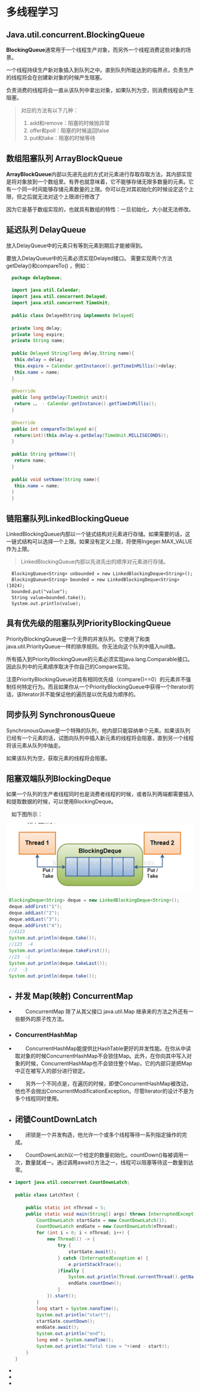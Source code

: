 # 多线程学习
##  Java.util.concurrent.BlockingQueue

**BlockingQueue**通常用于一个线程生产对象，而另外一个线程消费这些对象的场景。

一个线程持续生产新对象插入到队列之中。直到队列所能达到的临界点，负责生产的线程将会在创建新对象的时候产生阻塞。

负责消费的线程将会一直从该队列中拿出对象，如果队列为空，则消费线程会产生阻塞。

> 对应的方法有以下几种：
>
> 1. add和remove：阻塞的时候抛异常
> 2. offer和poll：阻塞的时候返回false
> 3. put和take：阻塞的时候等待

## 数组阻塞队列 ArrayBlockQueue

**ArrayBlockQueue**内部以先进先出的方式对元素进行存取存取方法，其内部实现是将对象放到一个数组里。有界也就意味着，它不能够存储无限多数量的元素。它有一个同一时间能够存储元素数量的上限。你可以在对其初始化的时候设定这个上限，但之后就无法对这个上限进行修改了

因为它是基于数组实现的，也就具有数组的特性：一旦初始化，大小就无法修改。

## 延迟队列 DelayQueue

放入DelayQueue中的元素只有等到元素到期后才能被得到。

要放入DelayQueue中的元素必须实现Delayed接口。 需要实现两个方法 getDelay()和compareTo() ，例如：

```java
  package delayQueue;
  
  import java.util.Calendar;
  import java.util.concurrent.Delayed;
  import java.util.concurrent.TimeUnit;
  
  public class DelayedString implements Delayed{
  
  private long delay;
  private long expire;
  private String name;
  
  public Delayed String(long delay,String name){
   this.delay = delay;
   this.expire = Calendar.getInstance().getTimeInMillis()+delay;
   this.name = name;
  }
  
  @Override
  public long getDelay(TimeUnit unit){
   return ，， - Calendar.getInstance().getTimeInMillis();
  }
  
  @Override
  public int compareTo(Delayed o){
   return(int)(this.delay-o.getDelay(TimeUnit.MILLISECONDS));
  }
  
  public String getName(){
   return name;
  }
  
  public void setName(String name){
   this.name = name;
  }
  }
```
## 链阻塞队列LinkedBlockingQueue

LinkedBlockingQueue内部以一个链式结构对元素进行存储。如果需要的话，这一链式结构可以选择一个上限。如果没有定义上限，将使用Ingeger.MAX_VALUE作为上限。 

> LinkedBlockingQueue内部以先进先出的顺序对元素进行存储。

```
  BlockingQueue<String> unbounded = new LinkedBlockingDeque<String>();
  BlockingQueue<String> bounded = new LinkedBlockingDeque<String>(1024);
  bounded.put("value");
  String value=bounded.take();
  System.out.println(value);
```  

## 具有优先级的阻塞队列PriorityBlockingQueue

PriorityBlockingQueue是一个无界的并发队列。它使用了和类java.util.PriorityQueue一样的排序规则。你无法向这个队列中插入null值。

所有插入到PriorityBlockingQueue的元素必须实现java.lang.Comparable接口。因此队列中的元素顺序取决于你自己的Compare实现。

注意PriorityBlockingQueue对具有相同优先级（compare()==0）的元素并不强制任何特定行为。而且如果你从一个PriorityBlockingQueue中获得一个Iterator的话，该Iterator并不能保证他的遍历是以优先级为顺序的。

## 同步队列 SynchronousQueue

SynchronousQueue是一个特殊的队列，他内部只能容纳单个元素。如果该队列已经有一个元素的话，试图向队列中插入新元素的线程将会阻塞，直到另一个线程将该元素从队列中抽走。

如果该队列为空，获取元素的线程将会阻塞。

## 阻塞双端队列BlockingDeque

如果一个队列的生产者线程同时也是消费者线程的时候，或者队列两端都需要插入和提取数据的时候，可以使用BlockingDeque。

  　如下图所示：

![title](https://raw.githubusercontent.com/lllpla/img/master/gitnote/2020/04/10/1586528827603-1586528828055.png)
 ```java
  BlockingDeque<String> deque = new LinkedBlockingDeque<String>();
  deque.addFirst("1");
  deque.addLast("2");
  deque.addLast("3");
  deque.addFirst("4");
  //4123
  System.out.println(deque.take());
  //123  -4
  System.out.println(deque.takeFirst());
  //23  -1
  System.out.println(deque.takeLast());
  //2  -3
  System.out.println(deque.take());
  ```

- ## 并发 Map(映射)  ConcurrentMap

- 　　ConcurrentMap 除了从其父接口 java.util.Map 继承来的方法之外还有一些额外的原子性方法。

- ### ConcurrentHashMap

- 　　ConcurrentHashMap能提供比HashTable更好的并发性能。在你从中读取对象的时候ConcurrentHashMap不会锁住Map。此外，在你向其中写入对象的时候，ConcurrentHashMap也不会锁住整个Map，它的内部只是把Map中正在被写入的部分进行锁定。

- 　　另外一个不同点是，在遍历的时候，即使ConcurrentHashMap被改动，他也不会抛出ConcurrentModificationException。尽管Iterator的设计不是为多个线程同时使用。

- ## 闭锁CountDownLatch

- 　　闭锁是一个并发构造，他允许一个或多个线程等待一系列指定操作的完成。

- 　　CountDownLatch以一个给定的数量初始化。countDown()每被调用一次，数量就减一。通过调用await()方法之一，线程可以阻塞等待这一数量到达零。

- ```java
  import java.util.concurrent.CountDownLatch;
  
  public class LatchTest {
  
      public static int nThread = 5;
      public static void main(String[] args) throws InterruptedException {
          CountDownLatch startGate = new CountDownLatch(1);
          CountDownLatch endGate = new CountDownLatch(nThread);
          for (int i = 0; i < nThread; i++) {
              new Thread(() -> {
                  try {
                      startGate.await();
                  } catch (InterruptedException e) {
                      e.printStackTrace();
                  }finally {
                      System.out.println(Thread.currentThread().getName()+" ended");
                      endGate.countDown();
                  }
              }).start();
          }
          long start = System.nanoTime();
          System.out.println("start");
          startGate.countDown();
          endGate.await();
          System.out.println("end");
          long end = System.nanoTime();
          System.out.println("Total time = "+(end - start));
      }
  }
  ```

-  

-  

-  